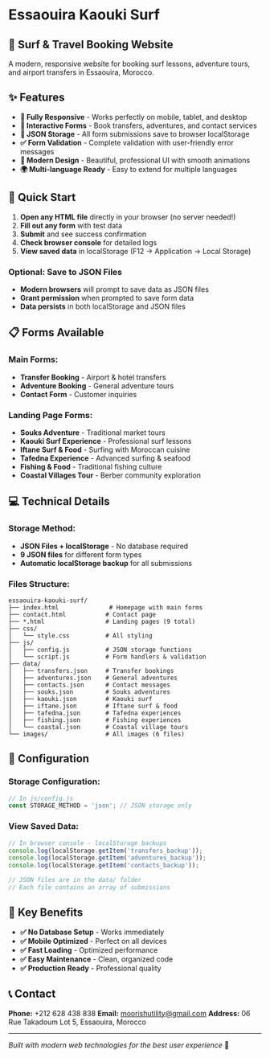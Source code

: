 # Essaouira Kaouki Surf

## 🌊 Surf & Travel Booking Website

A modern, responsive website for booking surf lessons, adventure tours, and airport transfers in Essaouira, Morocco.

## ✨ Features

- **📱 Fully Responsive** - Works perfectly on mobile, tablet, and desktop
- **🎯 Interactive Forms** - Book transfers, adventures, and contact services
- **💾 JSON Storage** - All form submissions save to browser localStorage
- **✅ Form Validation** - Complete validation with user-friendly error messages
- **🎨 Modern Design** - Beautiful, professional UI with smooth animations
- **🌍 Multi-language Ready** - Easy to extend for multiple languages

## 🚀 Quick Start

1. **Open any HTML file** directly in your browser (no server needed!)
2. **Fill out any form** with test data
3. **Submit** and see success confirmation
4. **Check browser console** for detailed logs
5. **View saved data** in localStorage (F12 → Application → Local Storage)

### **Optional: Save to JSON Files**
- **Modern browsers** will prompt to save data as JSON files
- **Grant permission** when prompted to save form data
- **Data persists** in both localStorage and JSON files

## 📋 Forms Available

### **Main Forms:**
- **Transfer Booking** - Airport & hotel transfers
- **Adventure Booking** - General adventure tours
- **Contact Form** - Customer inquiries

### **Landing Page Forms:**
- **Souks Adventure** - Traditional market tours
- **Kaouki Surf Experience** - Professional surf lessons
- **Iftane Surf & Food** - Surfing with Moroccan cuisine
- **Tafedna Experience** - Advanced surfing & seafood
- **Fishing & Food** - Traditional fishing culture
- **Coastal Villages Tour** - Berber community exploration

## 💻 Technical Details

### **Storage Method:**
- **JSON Files + localStorage** - No database required
- **9 JSON files** for different form types
- **Automatic localStorage backup** for all submissions

### **Files Structure:**
```
essaouira-kaouki-surf/
├── index.html              # Homepage with main forms
├── contact.html           # Contact page
├── *.html                 # Landing pages (9 total)
├── css/
│   └── style.css          # All styling
├── js/
│   ├── config.js          # JSON storage functions
│   └── script.js          # Form handlers & validation
├── data/
│   ├── transfers.json     # Transfer bookings
│   ├── adventures.json    # General adventures
│   ├── contacts.json      # Contact messages
│   ├── souks.json         # Souks adventures
│   ├── kaouki.json        # Kaouki surf
│   ├── iftane.json        # Iftane surf & food
│   ├── tafedna.json       # Tafedna experiences
│   ├── fishing.json       # Fishing experiences
│   └── coastal.json       # Coastal village tours
└── images/                # All images (6 files)
```

## 🔧 Configuration

### **Storage Configuration:**
```javascript
// In js/config.js
const STORAGE_METHOD = 'json'; // JSON storage only
```

### **View Saved Data:**
```javascript
// In browser console - localStorage backups
console.log(localStorage.getItem('transfers_backup'));
console.log(localStorage.getItem('adventures_backup'));
console.log(localStorage.getItem('contacts_backup'));

// JSON files are in the data/ folder
// Each file contains an array of submissions
```

## 🌟 Key Benefits

- **✅ No Database Setup** - Works immediately
- **✅ Mobile Optimized** - Perfect on all devices
- **✅ Fast Loading** - Optimized performance
- **✅ Easy Maintenance** - Clean, organized code
- **✅ Production Ready** - Professional quality

## 📞 Contact

**Phone:** +212 628 438 838
**Email:** moorishutility@gmail.com
**Address:** 06 Rue Takadoum Lot 5, Essaouira, Morocco

---

*Built with modern web technologies for the best user experience* 🌊
